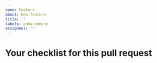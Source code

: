 ```yaml
---
name: Feature
about: New feature
title: ''
labels: enhancement
assignees: ''
---
```


# Your checklist for this pull request

<!--
Describe what feature you created. Please include any relevant screenshots or context.

Thank you for the PR!
-->